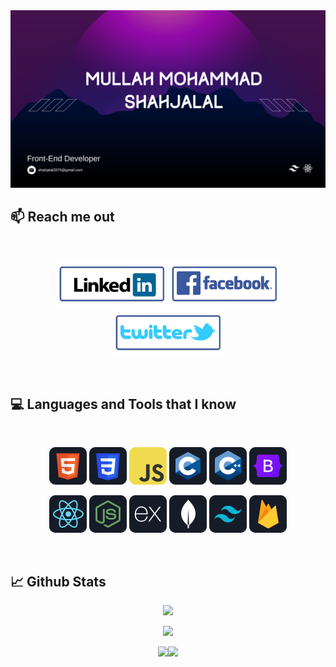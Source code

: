 <a href="https://www.linkedin.com/in/shahjalal2075/">
    <img src="https://raw.githubusercontent.com/Shahjalal2075/Shahjalal2075/main/assets/shahjalal.png" />
</a>




## :mailbox: Reach me out

<br />

[<p align="center"><img height="75" src="https://raw.githubusercontent.com/Shahjalal2075/Shahjalal2075/main/assets/icons/linkedin.png">](https://www.linkedin.com/in/shahjalal2075/)[<img height="75" src="https://raw.githubusercontent.com/Shahjalal2075/Shahjalal2075/main/assets/icons/facebook.png">](https://www.facebook.com/shahjalal2075)[<img height="75" src="https://raw.githubusercontent.com/Shahjalal2075/Shahjalal2075/main/assets/icons/twitter.png"> </p>](https://twitter.com/shahjalal2075)

<br />


## :computer: Languages and Tools that I know

<br>
<p align="center">
<img src="https://raw.githubusercontent.com/Shahjalal2075/Shahjalal2075/main/assets/icons/HTML.png"/>
<img src="https://raw.githubusercontent.com/Shahjalal2075/Shahjalal2075/main/assets/icons/css.png"/>
<img src="https://raw.githubusercontent.com/Shahjalal2075/Shahjalal2075/main/assets/icons/JavaScript.png"/>
<img src="https://raw.githubusercontent.com/Shahjalal2075/Shahjalal2075/main/assets/icons/c.png"/>
<img src="https://raw.githubusercontent.com/Shahjalal2075/Shahjalal2075/main/assets/icons/cpp.png"/>
<img src="https://raw.githubusercontent.com/Shahjalal2075/Shahjalal2075/main/assets/icons/Bootsrap.png"/>
</p>
<p align="center">
<img src="https://raw.githubusercontent.com/Shahjalal2075/Shahjalal2075/main/assets/icons/react.png"/>
<img src="https://raw.githubusercontent.com/Shahjalal2075/Shahjalal2075/main/assets/icons/node.png"/>
<img src="https://raw.githubusercontent.com/Shahjalal2075/Shahjalal2075/main/assets/icons/express.png"/>
<img src="https://raw.githubusercontent.com/Shahjalal2075/Shahjalal2075/main/assets/icons/mongo.png"/>
<img src="https://raw.githubusercontent.com/Shahjalal2075/Shahjalal2075/main/assets/icons/tailwind.png"/>
<img src="https://raw.githubusercontent.com/Shahjalal2075/Shahjalal2075/main/assets/icons/firebase.png"/>
</p><br/>

## :chart_with_upwards_trend: Github Stats

<p align="center">
    <img width="full" src="http://github-profile-summary-cards.vercel.app/api/cards/profile-details?username=Shahjalal2075&theme=2077" />
</p>
<p align="center">
    <img width="full" src="https://github-readme-streak-stats.herokuapp.com?user=Shahjalal2075&theme=tokyonight&border_radius=16&date_format=M%20j%5B%2C%20Y%5D&card_width=500)](https://git.io/streak-stats" />
</p>

<div  align="center" style="display: flex; justify-content: center;">
    <div style="display: flex; justify-content: center;">
        <img src="https://github-profile-summary-cards.vercel.app/api/cards/most-commit-language?username=shahjalal2075&theme=2077" style="flex: 1;">
        <img src="http://github-profile-summary-cards.vercel.app/api/cards/stats?username=Shahjalal2075&theme=2077" style="flex: 1;">
    </div>
</div>

